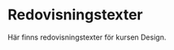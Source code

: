 ---
---
Redovisningstexter
=========================

Här finns redovisningstexter för kursen Design.
